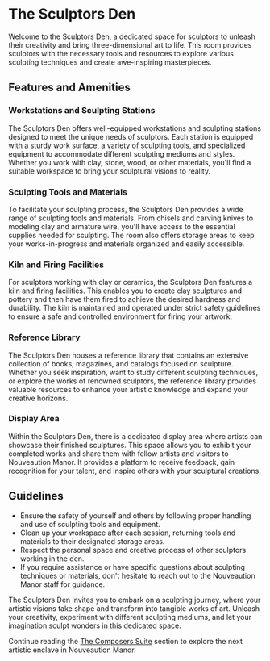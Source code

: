 # The Sculptors Den

Welcome to the Sculptors Den, a dedicated space for sculptors to unleash their creativity and bring three-dimensional art to life. This room provides sculptors with the necessary tools and resources to explore various sculpting techniques and create awe-inspiring masterpieces.

## Features and Amenities

### Workstations and Sculpting Stations
The Sculptors Den offers well-equipped workstations and sculpting stations designed to meet the unique needs of sculptors. Each station is equipped with a sturdy work surface, a variety of sculpting tools, and specialized equipment to accommodate different sculpting mediums and styles. Whether you work with clay, stone, wood, or other materials, you'll find a suitable workspace to bring your sculptural visions to reality.

### Sculpting Tools and Materials
To facilitate your sculpting process, the Sculptors Den provides a wide range of sculpting tools and materials. From chisels and carving knives to modeling clay and armature wire, you'll have access to the essential supplies needed for sculpting. The room also offers storage areas to keep your works-in-progress and materials organized and easily accessible.

### Kiln and Firing Facilities
For sculptors working with clay or ceramics, the Sculptors Den features a kiln and firing facilities. This enables you to create clay sculptures and pottery and then have them fired to achieve the desired hardness and durability. The kiln is maintained and operated under strict safety guidelines to ensure a safe and controlled environment for firing your artwork.

### Reference Library
The Sculptors Den houses a reference library that contains an extensive collection of books, magazines, and catalogs focused on sculpture. Whether you seek inspiration, want to study different sculpting techniques, or explore the works of renowned sculptors, the reference library provides valuable resources to enhance your artistic knowledge and expand your creative horizons.

### Display Area
Within the Sculptors Den, there is a dedicated display area where artists can showcase their finished sculptures. This space allows you to exhibit your completed works and share them with fellow artists and visitors to Nouveaution Manor. It provides a platform to receive feedback, gain recognition for your talent, and inspire others with your sculptural creations.

## Guidelines

- Ensure the safety of yourself and others by following proper handling and use of sculpting tools and equipment.
- Clean up your workspace after each session, returning tools and materials to their designated storage areas.
- Respect the personal space and creative process of other sculptors working in the den.
- If you require assistance or have specific questions about sculpting techniques or materials, don't hesitate to reach out to the Nouveaution Manor staff for guidance.

The Sculptors Den invites you to embark on a sculpting journey, where your artistic visions take shape and transform into tangible works of art. Unleash your creativity, experiment with different sculpting mediums, and let your imagination sculpt wonders in this dedicated space.

Continue reading the [The Composers Suite](../03-the-composers-suite/index.md) section to explore the next artistic enclave in Nouveaution Manor.
